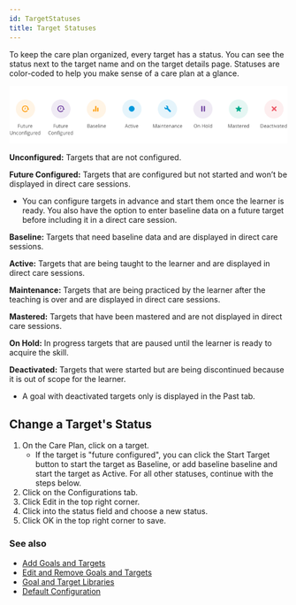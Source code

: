 ```yaml
---
id: TargetStatuses
title: Target Statuses
---
```

To keep the care plan organized, every target has a status. You can see the status next to the target name and on the target details page. Statuses are color-coded to help you make sense of a care plan at a glance. 

<img src="/img/TargetStatuses.png" width="650" />

**Unconfigured:** Targets that are not configured. 

**Future Configured:** Targets that are configured but not started and won’t be displayed in direct care sessions. 

- You can configure targets in advance and start them once the learner is ready. You also have the option to enter baseline data on a future target before including it in a direct care session. 

**Baseline:** Targets that need baseline data and are displayed in direct care sessions. 

**Active:** Targets that are being taught to the learner and are displayed in direct care sessions.  

**Maintenance:** Targets that are being practiced by the learner after the teaching is over and are displayed in direct care sessions.  

**Mastered:** Targets that have been mastered and are not displayed in direct care sessions. 

**On Hold:** In progress targets that are paused until the learner is ready to acquire the skill. 

**Deactivated:** Targets that were started but are being discontinued because it is out of scope for the learner. 

- A goal with deactivated targets only is displayed in the Past tab.

## Change a Target's Status

1. On the Care Plan, click on a target.
   - If the target is "future configured", you can click the Start Target button to start the target as Baseline, or add baseline baseline and start the target as Active. For all other statuses, continue with the steps below.
3. Click on the Configurations tab.
4. Click Edit in the top right corner.
5. Click into the status field and choose a new status.
6. Click OK in the top right corner to save.

### See also
- [Add Goals and Targets](CarePlan/AddGoalsTargets.md)
- [Edit and Remove Goals and Targets](CarePlan/EditRemoveGoalsTargets.md)
- [Goal and Target Libraries](CarePlan/GoalTargetLibraries.md)
- [Default Configuration](CarePlan/DefaultConfiguration.md)
